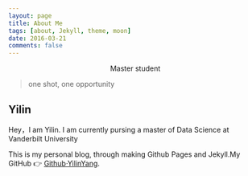 ```yaml
---
layout: page
title: About Me
tags: [about, Jekyll, theme, moon]
date: 2016-03-21
comments: false
---
```

    
<center> Master student</center>

<blockquote><p>one shot, one opportunity<br></p></blockquote>


## Yilin

<p>Hey，I am Yilin. I am currently pursing a master of Data Science at Vanderbilt University</p>
    
<p>This is my personal blog, through making Github Pages and Jekyll.My GitHub  👉 <a href="http://github.com/yy-ds">Github·YilinYang</a>.</p>
    

